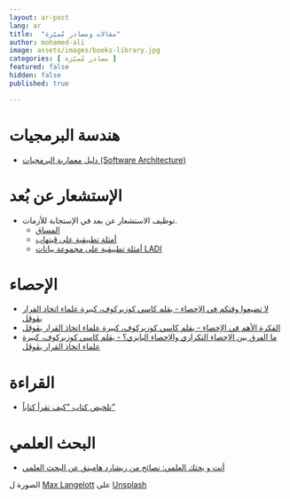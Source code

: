 ```yaml
---
layout: ar-post
lang: ar
title:  "مقالات ومصادر مُميّزة"
author: mohamed-ali
image: assets/images/books-library.jpg
categories: [ مصادر مُميّزة ]
featured: false
hidden: false
published: true

---
```


# هندسة البرمجيات

* [دليل معمارية البرمجيات (Software Architecture)](https://blog.abdelhadi.org/introduction-to-software-architecture/)

# الإستشعار عن بُعد
* توظيف الاستشعار عن بعد في الإستجابة للأزمات.
  * [المساق](https://bwsi-hadr.github.io/00-course-overview/course/)
  * [أمثلة تطبيقية على ڨيتهاب](https://github.com/bwsi-hadr)
  * [أمثلة تطبيقية على مجموعة بيانات LADI](https://github.com/LADI-Dataset/ladi-tutorial/tree/master/tutorials)

# الإحصاء

* [لا تضيعوا وقتكم في الإحصاء - بقلم كاسي كوزيركوف، كبيرة علماء اتخاذ القرار بڨوڨل](https://towardsdatascience.com/whats-the-point-of-statistics-8163635da56c)
* [الفكرة الأهم في الإحصاء - بقلم كاسي كوزيركوف، كبيرة علماء اتخاذ القرار بڨوڨل](https://towardsdatascience.com/the-most-important-idea-in-statistics-8c18d514ad1c)
* [ما الفرق بين الإحصاء التكراري والإحصاء البايزي؟ - بقلم كاسي كوزيركوف، كبيرة علماء اتخاذ القرار بڨوڨل](https://towardsdatascience.com/statistics-are-you-bayesian-or-frequentist-4943f953f21b)

# القراءة

* [تلخيص كتاب "كيف تقرأ كتاباً"](https://qunaieer.com/how-to-read-a-book-summary/)

# البحث العلمي

* [أنت و بحثك العلمي: نصائح من ريشارد هامينڨ عن البحث العلمي](https://www.cs.virginia.edu/~robins/YouAndYourResearch.html)


الصورة ل <a href="https://unsplash.com/@freiburgermax?utm_source=unsplash&utm_medium=referral&utm_content=creditCopyText">Max Langelott</a> على <a href="https://unsplash.com/?utm_source=unsplash&utm_medium=referral&utm_content=creditCopyText">Unsplash</a>
  
